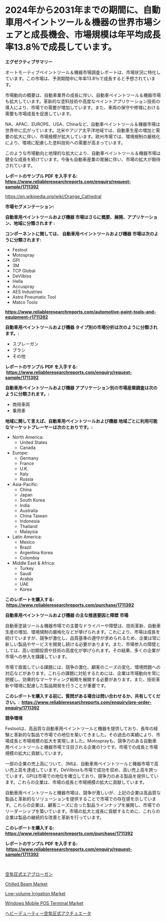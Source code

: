 <p><h1>2024年から2031年までの期間に、自動車用ペイントツール＆機器の世界市場シェアと成長機会、市場規模は年平均成長率13.8％で成長しています。</h1></p><p><strong>エグゼクティブサマリー</strong></p>
<p><p>オートモーティブペイントツール＆機器市場調査レポートは、市場状況に特化しています。この市場は、予測期間中に年率13.8％で成長すると予想されています。</p><p>市場動向の概要は、自動車業界の成長に伴い、自動車ペイントツール＆機器市場も拡大しています。革新的な塗料技術や高度なペイントアプリケーション技術の導入により、市場での需要が増加しています。また、車両の保守や修理における需要も市場成長を促進しています。</p><p>NA、APAC、EUROPE、USA、Chinaなど、自動車ペイントツール＆機器市場は世界中に広がっています。北米やアジア太平洋地域では、自動車生産の増加と需要の拡大に伴い、市場規模が拡大しています。欧州市場では、環境規制の厳格化により、環境に配慮した塗料技術への需要が高まっています。</p><p>このような市場動向と地理的な拡大により、自動車ペイントツール＆機器市場は健全な成長を続けています。今後も自動車産業の発展に伴い、市場の拡大が期待されています。</p></p>
<p><strong>レポートのサンプル PDF を入手する: <a href="https://www.reliableresearchreports.com/enquiry/request-sample/1711392">https://www.reliableresearchreports.com/enquiry/request-sample/1711392</a></strong></p>
<p><a href="https://en.wikipedia.org/wiki/Orange_Cathedral">https://en.wikipedia.org/wiki/Orange_Cathedral</a></p>
<p><strong>市場セグメンテーション:</strong></p>
<p><strong> 自動車用ペイントツールおよび機器 市場はさらに概要、展開、アプリケーション、地域に分類されます :</strong></p>
<p><strong>コンポーネントに関しては、 自動車用ペイントツールおよび機器 市場は次のように分類されます: &nbsp;</strong></p>
<p><ul><li>Festool</li><li>Motospray</li><li>GPI</li><li>3M</li><li>TCP Global</li><li>DeVilbiss</li><li>Hella</li><li>Accuspray</li><li>AES Industries</li><li>Astro Pneumatic Tool</li><li>Matco Tools</li></ul></p>
<p><strong><a href="https://www.reliableresearchreports.com/automotive-paint-tools-and-equipment-r1711392">https://www.reliableresearchreports.com/automotive-paint-tools-and-equipment-r1711392</a></strong></p>
<p><strong> 自動車用ペイントツールおよび機器 タイプ別の市場分析は次のように分類されます。:</strong></p>
<p><ul><li>スプレーガン</li><li>ブラシ</li><li>その他</li></ul></p>
<p><strong>レポートのサンプル PDF を入手する: &nbsp;<a href="https://www.reliableresearchreports.com/enquiry/request-sample/1711392">https://www.reliableresearchreports.com/enquiry/request-sample/1711392</a></strong></p>
<p><strong> 自動車用ペイントツールおよび機器 アプリケーション別の市場産業調査は次のように分類されます。:</strong></p>
<p><ul><li>商用車両</li><li>乗用車</li></ul></p>
<p><strong>地域に関して言えば、自動車用ペイントツールおよび機器 地域ごとに利用可能なマーケットプレーヤーは次のとおりです。:</strong></p>
<p><ul>
    <li>
        North America:
        <ul>
            <li>United States</li>
            <li>Canada</li>
        </ul>
    </li>
    <li>
        Europe:
        <ul>
            <li>Germany</li>
            <li>France</li>
            <li>U.K.</li>
            <li>Italy</li>
            <li>Russia</li>
        </ul>
    </li>
    <li>
        Asia-Pacific:
        <ul>
            <li>China</li>
            <li>Japan</li>
            <li>South Korea</li>
            <li>India</li>
            <li>Australia</li>
            <li>China Taiwan</li>
            <li>Indonesia</li>
            <li>Thailand</li>
            <li>Malaysia</li>
        </ul>
    </li>
    <li>
        Latin America:
        <ul>
            <li>Mexico</li>
            <li>Brazil</li>
            <li>Argentina Korea</li>
            <li>Colombia</li>
        </ul>
    </li>
    <li>
        Middle East & Africa:
        <ul>
            <li>Turkey</li>
            <li>Saudi</li>
            <li>Arabia</li>
            <li>UAE</li>
            <li>Korea</li>
        </ul>
    </li>
    </ul></p>
<p><strong>このレポートを購入する: &nbsp;<a href="https://www.reliableresearchreports.com/purchase/1711392">https://www.reliableresearchreports.com/purchase/1711392</a></strong></p>
<p><strong>自動車用ペイントツールおよび機器 の主な推進要因と障壁 市場</strong></p>
<p><p>自動車塗装ツール＆機器市場での主要なドライバーや障壁は、技術革新、自動車生産の増加、環境規制の厳格化などが挙げられます。これにより、市場は成長を続けていますが、競争が激化し、品質基準の遵守が求められるため、企業は常に新しい製品やサービスを開発し続ける必要があります。また、市場参入の障壁としては、高い初期投資や技術の高度化が挙げられます。その結果、多くの企業が市場への参入を躊躇しています。</p><p>市場で直面している課題には、競争の激化、顧客のニーズの変化、環境問題への対応などがあります。これらの課題に対処するためには、企業は市場動向を常に把握し、効果的なマーケティング戦略を展開する必要があります。また、技術革新や環境に配慮した製品開発を行うことが重要です。</p></p>
<p><strong>このレポートを購入する前に、質問がある場合は問い合わせるか、共有してください。:&nbsp; <a href="https://www.reliableresearchreports.com/enquiry/pre-order-enquiry/1711392">https://www.reliableresearchreports.com/enquiry/pre-order-enquiry/1711392</a></strong></p>
<p><strong>競争環境</strong></p>
<p><p>Festoolは、高品質な自動車用ペイントツールと機器を提供しており、長年の経験と革新的な製品で市場での地位を築いてきました。その過去の実績により、市場成長と市場規模の拡大を実現しました。Motosprayも、競争力のある自動車用ペイントツールと機器市場で注目される企業の1つです。市場での成長と市場規模の拡大に貢献しています。</p><p>一部の企業の売上高について、3Mは、自動車用ペイントツールと機器市場で高い売上高を達成しています。DeVilbissも市場で成功を収め、高い売上高を誇っています。GPIは市場での地位を確立しており、競争力のある製品を提供しています。これらの企業は、市場の成長と市場規模の拡大に貢献しています。</p><p>自動車用ペイントツールと機器市場は、競争が激しいが、上記の企業は高品質な製品と革新的なソリューションを提供することで市場での存在感を示しています。これらの企業は、顧客ニーズに合った製品ラインナップを展開し、市場でのリーダーシップを築いています。市場の拡大と成長に貢献するために、これらの企業は製品の継続的な改善と革新を行っています。</p></p>
<p><strong>このレポートを購入する: &nbsp; <a href="https://www.reliableresearchreports.com/purchase/1711392">https://www.reliableresearchreports.com/purchase/1711392</a></strong></p>
<p><strong>レポートのサンプル PDF を入手する: &nbsp;<a href="https://www.reliableresearchreports.com/enquiry/request-sample/1711392">https://www.reliableresearchreports.com/enquiry/request-sample/1711392</a></strong><strong></strong></p>
<p>&nbsp;</p>
<p><p><a href="https://github.com/bevdtkn4419963/Market-Research-Report-List-2/blob/main/2593424168456.md">空気圧式エアブローガン</a></p><p><a href="https://issuu.com/reportprime-2/docs/chilled-beam-market-size-2030.pptx">Chilled Beam Market</a></p><p><a href="https://github.com/nafisalvee228/Market-Research-Report-List-1/blob/main/low-volume-irrigation-market.md">Low-volume Irrigation Market</a></p><p><a href="https://github.com/zolotuy145/Market-Research-Report-List-1/blob/main/windows-mobile-pos-terminal-market.md">Windows Mobile POS Terminal Market</a></p><p><a href="https://github.com/MosesSpinka1914/Market-Research-Report-List-2/blob/main/8448981168457.md">ヘビーデューティー空気圧式アクチュエータ</a></p></p>